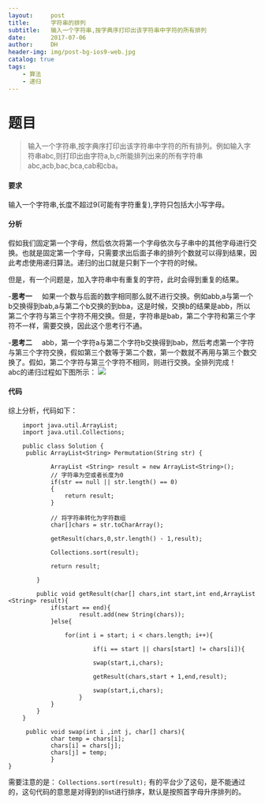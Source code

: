 ```yaml
---
layout:     post
title:      字符串的排列
subtitle:   输入一个字符串,按字典序打印出该字符串中字符的所有排列
date:       2017-07-06
author:     DH
header-img: img/post-bg-ios9-web.jpg
catalog: true
tags:
    - 算法
    - 递归
---
```

# 题目

>输入一个字符串,按字典序打印出该字符串中字符的所有排列。例如输入字符串abc,则打印出由字符a,b,c所能排列出来的所有字符串abc,acb,bac,bca,cab和cba。 

#### 要求

输入一个字符串,长度不超过9(可能有字符重复),字符只包括大小写字母。

#### 分析

假如我们固定第一个字母，然后依次将第一个字母依次与子串中的其他字母进行交换。也就是固定第一个字母，只需要求出后面子串的排列个数就可以得到结果，因此考虑使用递归算法。递归的出口就是只剩下一个字符的时候。

但是，有一个问题是，加入字符串中有重复的字符，此时会得到重复的结果。

-**思考一**
     如果一个数与后面的数字相同那么就不进行交换。例如abb,a与第一个b交换得到bab,a与第二个b交换的到bba，这是时候，交换b的结果是abb，所以第二个字符与第三个字符不用交换。但是，字符串是bab，第二个字符和第三个字符不一样，需要交换，因此这个思考行不通。
     
-**思考二**
     abb，第一个字符a与第二个字符b交换得到bab，然后考虑第一个字符与第三个字符交换，假如第三个数等于第二个数，第一个数就不再用与第三个数交换了。假如，第二个字符与第三个字符不相同，则进行交换。全排列完成！
     
abc的递归过程如下图所示：
![](http://img.blog.csdn.net/20130517151143329)


#### 代码
综上分析，代码如下：
```
	import java.util.ArrayList;
	import java.util.Collections;

	public class Solution {
   	 public ArrayList<String> Permutation(String str) {
       
        	ArrayList <String> result = new ArrayList<String>();
        	// 字符串为空或者长度为0
       	 	if(str == null || str.length() == 0)
        	{
   	         	return result;
        	}
        
        	// 将字符串转化为字符数组
        	char[]chars = str.toCharArray();
        
        	getResult(chars,0,str.length() - 1,result);
        
        	Collections.sort(result);
       
        	return result;
        
    	}
    
    	public void getResult(char[] chars,int start,int end,ArrayList <String> result){
        	if(start == end){
            		result.add(new String(chars));
        	}else{
        
        		for(int i = start; i < chars.length; i++){
                
                		if(i == start || chars[start] != chars[i]){
                    
            			swap(start,i,chars);
                
                		getResult(chars,start + 1,end,result);
                
               			swap(start,i,chars);
                	}
        	}
        }
    }
    
   	 public void swap(int i ,int j, char[] chars){
        	char temp = chars[i];
       		chars[i] = chars[j];
        	chars[j] = temp;
    		}
}
```


需要注意的是： `Collections.sort(result);` 
有的平台少了这句，是不能通过的，这句代码的意思是对得到的list进行排序，默认是按照首字母升序排列的。
